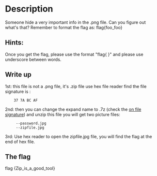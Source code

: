 # Description

Someone hide a very important info in the .png file. Can you figure out what's that?  Remember to format the flag as: flag{foo_foo}

## Hints:

Once you get the flag, please use the format "flag{ }" and please use underscore between words.


## Write up

1st: this file is not a .png file, it's .zip file use hex file reader find the file signature is :
````
	37 7A BC AF 
````
2nd: then you can change the expand name to .7z (check the [on file signature](http://www.garykessler.net/library/file_sigs.html)) and unzip this file you will get two picture files:

		 --password.jpg 
   		 --zipfile.jpg

3rd: Use hex reader to open the zipfile.jpg file, you will find the flag at the end of hex file.


## The flag

flag {Zip_is_a_good_tool}

